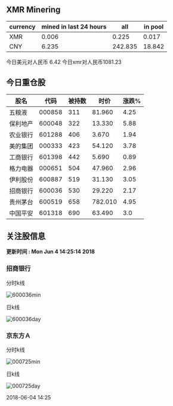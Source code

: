 ## XMR Minering

|currency|mined in last 24 hours|all|in pool|
|---|---|---|---|
|XMR|0.006|0.225|0.017|
|CNY|6.235|242.835|18.842|

今日美元对人民币 6.42	今日xmr对人民币1081.23


## 今日重仓股 

|股名|代码|被持数|时价|涨跌%|
|---|---|---|---|---|
|五粮液|000858|311|81.960|4.25|
|保利地产|600048|322|13.330|5.88|
|农业银行|601288|406|3.670|1.94|
|美的集团|000333|423|54.120|3.78|
|工商银行|601398|442|5.690|0.89|
|格力电器|000651|504|47.960|2.96|
|伊利股份|600887|519|31.130|3.05|
|招商银行|600036|530|29.220|2.17|
|贵州茅台|600519|658|782.010|4.95|
|中国平安|601318|690|63.490|3.0|

## 关注股信息
**更新时间 : Mon Jun  4 14:25:14 2018**
### 招商银行 
分时k线

![600036min](http://image.sinajs.cn/newchart/min/n/sh600036.gif)

日k线

![600036day](http://image.sinajs.cn/newchart/daily/n/sh600036.gif)

### 京东方Ａ 
分时k线

![000725min](http://image.sinajs.cn/newchart/min/n/sz000725.gif)

日k线

![000725day](http://image.sinajs.cn/newchart/daily/n/sz000725.gif)

2018-06-04 14:25